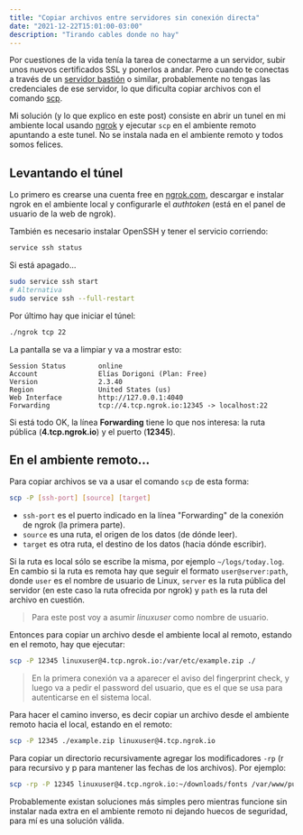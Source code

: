```yaml
---
title: "Copiar archivos entre servidores sin conexión directa"
date: "2021-12-22T15:01:00-03:00"
description: "Tirando cables donde no hay"
---
```


Por cuestiones de la vida tenía la tarea de conectarme a un servidor, subir unos nuevos certificados SSL y ponerlos a andar. Pero cuando te conectas a través de un <a href="https://es.wikipedia.org/wiki/Bastion_host" rel="noopener" target="_blank">servidor bastión</a> o similar, probablemente no tengas las credenciales de ese servidor, lo que dificulta copiar archivos con el comando <a href="https://man7.org/linux/man-pages/man1/scp.1.html" rel="noopener" target="_blank">scp</a>.

Mi solución (y lo que explico en este post) consiste en abrir un tunel en mi ambiente local usando <a href="https://ngrok.com" rel="noopener" target="_blank">ngrok</a> y ejecutar `scp` en el ambiente remoto apuntando a este tunel. No se instala nada en el ambiente remoto y todos somos felices.

## Levantando el túnel

Lo primero es crearse una cuenta free en <a href="https://ngrok.com" rel="noopener" target="_blank">ngrok.com</a>, descargar e instalar ngrok en el ambiente local y configurarle el *authtoken* (está en el panel de usuario de la web de ngrok).

También es necesario instalar OpenSSH y tener el servicio corriendo:

```bash
service ssh status
```

Si está apagado...
```bash
sudo service ssh start
# Alternativa
sudo service ssh --full-restart
```

Por último hay que iniciar el túnel:
```bash
./ngrok tcp 22
```

La pantalla se va a limpiar y va a mostrar esto:
```plain
Session Status        online
Account               Elías Dorigoni (Plan: Free)
Version               2.3.40
Region                United States (us)
Web Interface         http://127.0.0.1:4040
Forwarding            tcp://4.tcp.ngrok.io:12345 -> localhost:22
```

Si está todo OK, la línea **Forwarding** tiene lo que nos interesa: la ruta pública (**4.tcp.ngrok.io**) y el puerto (**12345**).

## En el ambiente remoto...

Para copiar archivos se va a usar el comando `scp` de esta forma:

```bash
scp -P [ssh-port] [source] [target]
```

- `ssh-port` es el puerto indicado en la línea "Forwarding" de la conexión de ngrok (la primera parte).
- `source` es una ruta, el origen de los datos (de dónde leer).
- `target` es otra ruta, el destino de los datos (hacia dónde escribir).

Si la ruta es local sólo se escribe la misma, por ejemplo `~/logs/today.log`. En cambio si la ruta es remota hay que seguir el formato `user@server:path`, donde `user` es el nombre de usuario de Linux, `server` es la ruta pública del servidor (en este caso la ruta ofrecida por ngrok) y `path` es la ruta del archivo en cuestión.

> Para este post voy a asumir *linuxuser* como nombre de usuario.

Entonces para copiar un archivo desde el ambiente local al remoto, estando en el remoto, hay que ejecutar:
```bash
scp -P 12345 linuxuser@4.tcp.ngrok.io:/var/etc/example.zip ./
```

> En la primera conexión va a aparecer el aviso del fingerprint check, y luego va a pedir el password del usuario, que es el que se usa para autenticarse en el sistema local.

Para hacer el camino inverso, es decir copiar un archivo desde el ambiente remoto hacia el local, estando en el remoto:
```bash
scp -P 12345 ./example.zip linuxuser@4.tcp.ngrok.io
```

Para copiar un directorio recursivamente agregar los modificadores `-rp` (r para recursivo y p para mantener las fechas de los archivos). Por ejemplo:

```bash
scp -rp -P 12345 linuxuser@4.tcp.ngrok.io:~/downloads/fonts /var/www/public/fonts
```

Probablemente existan soluciones más simples pero mientras funcione sin instalar nada extra en el ambiente remoto ni dejando huecos de seguridad, para mí es una solución válida.